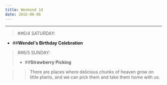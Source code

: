 ```yaml
---
title: Weekend 14
date: 2016-06-06
---
```

***
>##6/4 SATURDAY:
- ##**Wendel's Birthday Celebration**

>##6/5 SUNDAY:
>- ##**Strawberry Picking**  

>>There are places where delicious chunks of heaven grow on little plants, and we can pick them and take them home with us.
